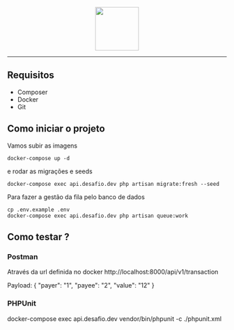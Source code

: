 <p align="center">
    <img src="https://miro.medium.com/max/9644/1*0p48XIDSTTvZbi8gCpCYog.png" height="100">
</p>

---

## Requisitos

* Composer
* Docker
* Git

## Como iniciar o projeto

Vamos subir as imagens
```
docker-compose up -d
```
e rodar as migrações e seeds
```
docker-compose exec api.desafio.dev php artisan migrate:fresh --seed
```
Para fazer a gestão da fila pelo banco de dados
```
cp .env.example .env
docker-compose exec api.desafio.dev php artisan queue:work
```
## Como testar ?

### Postman
Através da url definida no docker http://localhost:8000/api/v1/transaction

Payload:
{
    "payer": "1",
    "payee": "2",
    "value": "12"
}

### PHPUnit
docker-compose exec api.desafio.dev vendor/bin/phpunit -c ./phpunit.xml